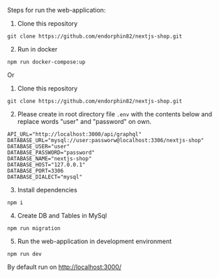 Steps for run the web-application:


1. Clone this repository

```git clone https://github.com/endorphin82/nextjs-shop.git```

2. Run in  docker 

```npm run docker-compose:up```

Or

1. Clone this repository

```git clone https://github.com/endorphin82/nextjs-shop.git```
      
2. Please create in root directory file `.env` with the contents below and replace words "user" and "password" on own.

```
API_URL="http://localhost:3000/api/graphql"
DATABASE_URL="mysql://user:passworw@localhost:3306/nextjs-shop"
DATABASE_USER="user"
DATABASE_PASSWORD="password"
DATABASE_NAME="nextjs-shop"
DATABASE_HOST="127.0.0.1"
DATABASE_PORT=3306
DATABASE_DIALECT="mysql"
```

3. Install dependencies

```npm i```

4. Create DB and Tables in MySql

```npm run migration```

5. Run the web-application in development environment

```npm run dev```


By default run on <http://localhost:3000/>

